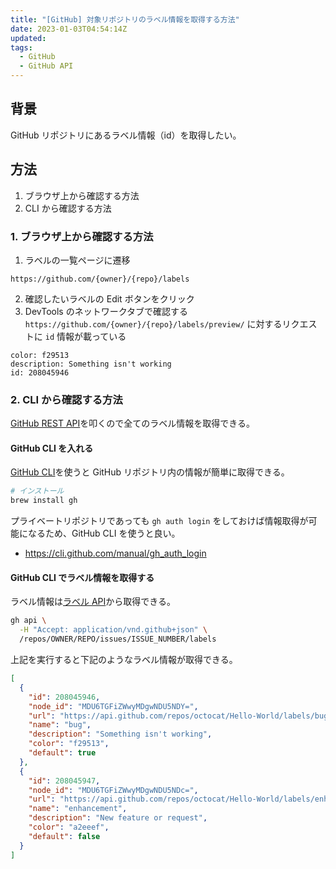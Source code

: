 ```yaml
---
title: "[GitHub] 対象リポジトリのラベル情報を取得する方法"
date: 2023-01-03T04:54:14Z
updated:
tags:
  - GitHub
  - GitHub API
---
```


## 背景

GitHub リポジトリにあるラベル情報（id）を取得したい。

## 方法

1. ブラウザ上から確認する方法
2. CLI から確認する方法

### 1. ブラウザ上から確認する方法

1. ラベルの一覧ページに遷移

```
https://github.com/{owner}/{repo}/labels
```

2. 確認したいラベルの Edit ボタンをクリック
3. DevTools のネットワークタブで確認する  
   `https://github.com/{owner}/{repo}/labels/preview/` に対するリクエストに `id` 情報が載っている

```
color: f29513
description: Something isn't working
id: 208045946
```

### 2. CLI から確認する方法

[GitHub REST API](https://docs.github.com/ja/rest?apiVersion=2022-11-28)を叩くので全てのラベル情報を取得できる。

#### GitHub CLI を入れる

[GitHub CLI](https://github.com/cli/cli)を使うと GitHub リポジトリ内の情報が簡単に取得できる。

```bash
# インストール
brew install gh
```

プライベートリポジトリであっても `gh auth login` をしておけば情報取得が可能になるため、GitHub CLI を使うと良い。

- https://cli.github.com/manual/gh_auth_login

#### GitHub CLI でラベル情報を取得する

ラベル情報は[ラベル API](https://docs.github.com/ja/rest/issues/labels?apiVersion=2022-11-28)から取得できる。

```bash
gh api \
  -H "Accept: application/vnd.github+json" \
  /repos/OWNER/REPO/issues/ISSUE_NUMBER/labels
```

上記を実行すると下記のようなラベル情報が取得できる。

```json
[
  {
    "id": 208045946,
    "node_id": "MDU6TGFiZWwyMDgwNDU5NDY=",
    "url": "https://api.github.com/repos/octocat/Hello-World/labels/bug",
    "name": "bug",
    "description": "Something isn't working",
    "color": "f29513",
    "default": true
  },
  {
    "id": 208045947,
    "node_id": "MDU6TGFiZWwyMDgwNDU5NDc=",
    "url": "https://api.github.com/repos/octocat/Hello-World/labels/enhancement",
    "name": "enhancement",
    "description": "New feature or request",
    "color": "a2eeef",
    "default": false
  }
]
```
